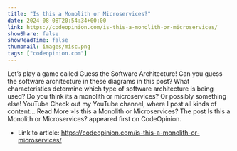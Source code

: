 ```yaml
---
title: "Is this a Monolith or Microservices?"
date: 2024-08-08T20:54:34+00:00
link: https://codeopinion.com/is-this-a-monolith-or-microservices/
showShare: false
showReadTime: false
thumbnail: images/misc.png
tags: ["codeopinion.com"]
---
```

Let’s play a game called Guess the Software Architecture! Can you guess the software architecture in these diagrams in this post? What characteristics determine which type of software architecture is being used? Do you think its a monolith or microservices? Or possibly something else! YouTube Check out my YouTube channel, where I post all kinds of content… Read More »Is this a Monolith or Microservices?
The post Is this a Monolith or Microservices? appeared first on CodeOpinion.

- Link to article: https://codeopinion.com/is-this-a-monolith-or-microservices/